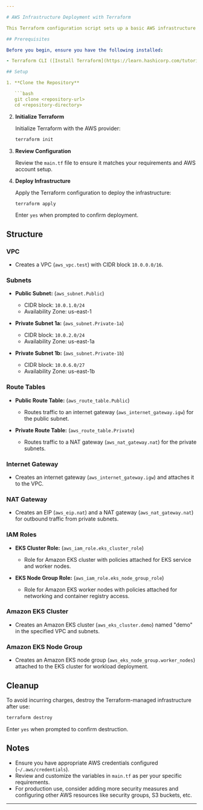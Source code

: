 ```yaml
---

# AWS Infrastructure Deployment with Terraform

This Terraform configuration script sets up a basic AWS infrastructure including a VPC, subnets, route tables, internet gateway, NAT gateway, IAM roles, EKS cluster, and EKS node group.

## Prerequisites

Before you begin, ensure you have the following installed:

- Terraform CLI ([Install Terraform](https://learn.hashicorp.com/tutorials/terraform/install-cli))

## Setup

1. **Clone the Repository**

   ```bash
   git clone <repository-url>
   cd <repository-directory>
   ```

2. **Initialize Terraform**

   Initialize Terraform with the AWS provider:

   ```bash
   terraform init
   ```

3. **Review Configuration**

   Review the `main.tf` file to ensure it matches your requirements and AWS account setup.

4. **Deploy Infrastructure**

   Apply the Terraform configuration to deploy the infrastructure:

   ```bash
   terraform apply
   ```

   Enter `yes` when prompted to confirm deployment.

## Structure

### VPC

- Creates a VPC (`aws_vpc.test`) with CIDR block `10.0.0.0/16`.

### Subnets

- **Public Subnet:** (`aws_subnet.Public`)
  - CIDR block: `10.0.1.0/24`
  - Availability Zone: us-east-1

- **Private Subnet 1a:** (`aws_subnet.Private-1a`)
  - CIDR block: `10.0.2.0/24`
  - Availability Zone: us-east-1a

- **Private Subnet 1b:** (`aws_subnet.Private-1b`)
  - CIDR block: `10.0.6.0/27`
  - Availability Zone: us-east-1b

### Route Tables

- **Public Route Table:** (`aws_route_table.Public`)
  - Routes traffic to an internet gateway (`aws_internet_gateway.igw`) for the public subnet.

- **Private Route Table:** (`aws_route_table.Private`)
  - Routes traffic to a NAT gateway (`aws_nat_gateway.nat`) for the private subnets.

### Internet Gateway

- Creates an internet gateway (`aws_internet_gateway.igw`) and attaches it to the VPC.

### NAT Gateway

- Creates an EIP (`aws_eip.nat`) and a NAT gateway (`aws_nat_gateway.nat`) for outbound traffic from private subnets.

### IAM Roles

- **EKS Cluster Role:** (`aws_iam_role.eks_cluster_role`)
  - Role for Amazon EKS cluster with policies attached for EKS service and worker nodes.

- **EKS Node Group Role:** (`aws_iam_role.eks_node_group_role`)
  - Role for Amazon EKS worker nodes with policies attached for networking and container registry access.

### Amazon EKS Cluster

- Creates an Amazon EKS cluster (`aws_eks_cluster.demo`) named "demo" in the specified VPC and subnets.

### Amazon EKS Node Group

- Creates an Amazon EKS node group (`aws_eks_node_group.worker_nodes`) attached to the EKS cluster for workload deployment.

## Cleanup

To avoid incurring charges, destroy the Terraform-managed infrastructure after use:

```bash
terraform destroy
```

Enter `yes` when prompted to confirm destruction.

## Notes

- Ensure you have appropriate AWS credentials configured (`~/.aws/credentials`).
- Review and customize the variables in `main.tf` as per your specific requirements.
- For production use, consider adding more security measures and configuring other AWS resources like security groups, S3 buckets, etc.

---
```

